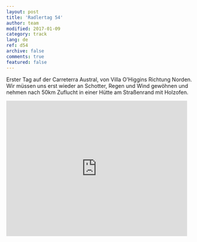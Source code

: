 ```yaml
---   
layout: post 
title: 'Radlertag 54'  
author: team 
modified: 2017-01-09
category: track 
lang: de 
ref: d54
archive: false 
comments: true 
featured: false 
--- 
```


 Erster Tag auf der Carreterra Austral, von Villa O'Higgins Richtung Norden. Wir müssen uns erst wieder an Schotter, Regen und Wind gewöhnen und nehmen nach 50km Zuflucht in einer Hütte am Straßenrand mit Holzofen.                                                                                                                                                                                                                                                                                        

<iframe width='480' height='360' src='http://track-kit.net/maps_s3/?v=embed&track=234073.gpx' frameborder='0' allowfullscreen></iframe>
